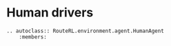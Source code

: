 # Human drivers

```{eval-rst}
.. autoclass:: RouteRL.environment.agent.HumanAgent
    :members:
```